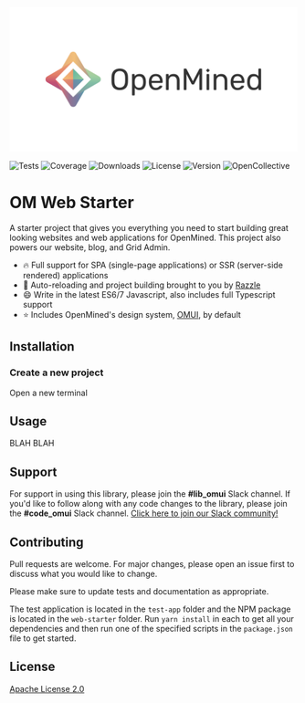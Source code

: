 ![foobar-logo](https://github.com/OpenMined/design-assets/blob/master/logos/OM/horizontal-primary-trans.png)

![Tests](https://img.shields.io/github/workflow/status/OpenMined/om-web-starter/Tests)
![Coverage](https://img.shields.io/codecov/c/github/OpenMined/om-web-starter)
![Downloads](https://img.shields.io/npm/dw/@openmined/web-starter)
![License](https://img.shields.io/github/license/OpenMined/om-web-starter)
![Version](https://img.shields.io/npm/v/@openmined/web-starter)
![OpenCollective](https://img.shields.io/opencollective/all/openmined)

# OM Web Starter

A starter project that gives you everything you need to start building great looking websites and web applications for OpenMined. This project also powers our website, blog, and Grid Admin.

- :fire: Full support for SPA (single-page applications) or SSR (server-side rendered) applications
- :rocket: Auto-reloading and project building brought to you by [Razzle](https://github.com/jaredpalmer/razzle)
- :smile: Write in the latest ES6/7 Javascript, also includes full Typescript support
- :star: Includes OpenMined's design system, [OMUI](https://github.com/openmined/omui), by default

## Installation

### Create a new project

Open a new terminal

## Usage

BLAH BLAH

## Support

For support in using this library, please join the **#lib_omui** Slack channel. If you'd like to follow along with any code changes to the library, please join the **#code_omui** Slack channel. [Click here to join our Slack community!](https://slack.openmined.org)

## Contributing

Pull requests are welcome. For major changes, please open an issue first to discuss what you would like to change.

Please make sure to update tests and documentation as appropriate.

The test application is located in the `test-app` folder and the NPM package is located in the `web-starter` folder. Run `yarn install` in each to get all your dependencies and then run one of the specified scripts in the `package.json` file to get started.

## License

[Apache License 2.0](https://choosealicense.com/licenses/apache-2.0/)
